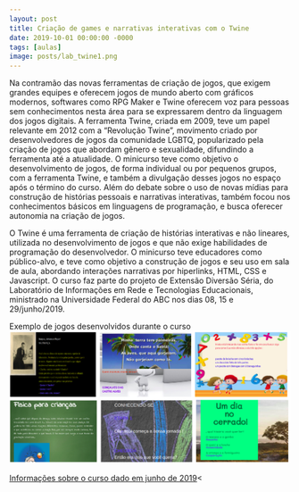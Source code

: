 ```yaml
---
layout: post
title: Criação de games e narrativas interativas com o Twine
date: 2019-10-01 00:00:00 -0000
tags: [aulas]
image: posts/lab_twine1.png
---
```


Na contramão das novas ferramentas de criação de jogos, que exigem grandes equipes e oferecem jogos de mundo aberto com gráficos modernos, softwares como RPG Maker e Twine oferecem voz para pessoas sem conhecimentos nesta área para se expressarem dentro da linguagem dos jogos digitais. A ferramenta Twine, criada em 2009, teve um papel relevante em 2012 com a “Revolução Twine”, movimento criado por desenvolvedores de jogos da comunidade LGBTQ, popularizado pela criação de jogos que abordam gênero e sexualidade, difundindo a ferramenta até a atualidade. O minicurso teve como objetivo o desenvolvimento de jogos, de forma individual ou por pequenos grupos, com a ferramenta Twine, e também a divulgação desses jogos no espaço após o término do curso. Além do debate sobre o uso de novas mídias para construção de histórias pessoais e narrativas interativas, também focou nos conhecimentos básicos em linguagens de programação, e busca oferecer autonomia na criação de jogos.

O Twine é uma ferramenta de criação de histórias interativas e não lineares, utilizada no desenvolvimento de jogos e que não exige habilidades de programação do desenvolvedor. O minicurso teve educadores como público-alvo, e teve como objetivo a construção de jogos e seu uso em sala de aula, abordando interações narrativas por hiperlinks, HTML, CSS e Javascript. O curso faz parte do projeto de Extensão Diversão Séria, do Laboratório de Informações em Rede e Tecnologias Educacionais, ministrado na Universidade Federal do ABC nos dias 08, 15 e 29/junho/2019.

Exemplo de jogos desenvolvidos durante o curso
![jogos]

<a href="http://pesquisa.ufabc.edu.br/lirte/diversaoseria/twine2019/">Informações sobre o curso dado em junho de 2019</a><

[jogos]: /assets/img/posts/lab_twine2.png "Jogos desenvolvidos durante o curso"
